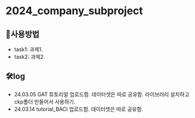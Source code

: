 # 2024_company_subproject

## 📙사용방법
- task1: 과제1.
- task2: 과제2. 

## 🛠️log
- 24.03.05 GAT 튜토리얼 업로드함. 데이터셋은 따로 공유함. 라이브러리 설치하고 ckp폴더 만들어서 사용하기.
- 24.03.14 tutorial_BACI 업로드함. 데이터셋은 따로 공유함.